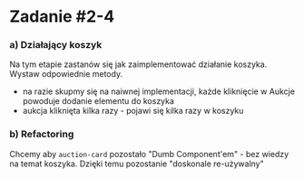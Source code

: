 # Zadanie #2-4
### a) Działający koszyk
Na tym etapie zastanów się jak zaimplementować działanie koszyka. Wystaw odpowiednie metody.

- na razie skupmy się na naiwnej implementacji, każde kliknięcie w Aukcje powoduje dodanie elementu do koszyka
- aukcja kliknięta kilka razy - pojawi się kilka razy w koszyku


### b) Refactoring
Chcemy aby `auction-card` pozostało "Dumb Component'em" - bez wiedzy na temat koszyka. Dzięki temu pozostanie "doskonale re-używalny"
